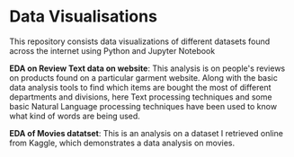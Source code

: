 # Data Visualisations 
This repository consists data visualizations of different datasets found across the internet using Python and Jupyter Notebook

**EDA on Review Text data on website**: This analysis is on people's reviews on products found on a particular garment website. Along with the basic data analysis tools to find which items are bought the most of different departments and divisions, here Text processing techniques and some basic Natural Language processing techniques have been used to know what kind of words are being used.

**EDA of Movies datatset**: This is an analysis on a dataset I retrieved online from Kaggle, which demonstrates a data analysis on movies.
